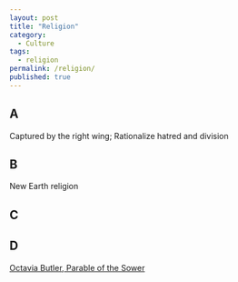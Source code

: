 ```yaml
---
layout: post
title: "Religion"
category:
  - Culture
tags:
  - religion
permalink: /religion/
published: true
---
```


## A

Captured by the right wing; Rationalize hatred and division

## B

New Earth religion

## C

## D

[Octavia Butler, Parable of the Sower](https://podcasts.apple.com/us/podcast/octavias-parables/id1519024926)
